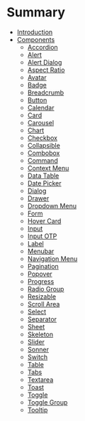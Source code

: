 # Summary

-   [Introduction](./introduction.md)
-   [Components](./components/README.md)
    -   [Accordion]()
    -   [Alert](./components/alert.md)
    -   [Alert Dialog]()
    -   [Aspect Ratio](./components/aspect-ratio.md)
    -   [Avatar](./components/avatar.md)
    -   [Badge](./components/badge.md)
    -   [Breadcrumb]()
    -   [Button](./components/button.md)
    -   [Calendar]()
    -   [Card](./components/card.md)
    -   [Carousel]()
    -   [Chart]()
    -   [Checkbox]()
    -   [Collapsible]()
    -   [Combobox]()
    -   [Command]()
    -   [Context Menu]()
    -   [Data Table]()
    -   [Date Picker]()
    -   [Dialog]()
    -   [Drawer]()
    -   [Dropdown Menu]()
    -   [Form]()
    -   [Hover Card]()
    -   [Input](./components/input.md)
    -   [Input OTP]()
    -   [Label](./components/label.md)
    -   [Menubar]()
    -   [Navigation Menu]()
    -   [Pagination](./components/pagination.md)
    -   [Popover]()
    -   [Progress]()
    -   [Radio Group]()
    -   [Resizable]()
    -   [Scroll Area]()
    -   [Select]()
    -   [Separator](./components/separator.md)
    -   [Sheet]()
    -   [Skeleton](./components/skeleton.md)
    -   [Slider]()
    -   [Sonner]()
    -   [Switch]()
    -   [Table]()
    -   [Tabs]()
    -   [Textarea](./components/textarea.md)
    -   [Toast]()
    -   [Toggle]()
    -   [Toggle Group]()
    -   [Tooltip]()
